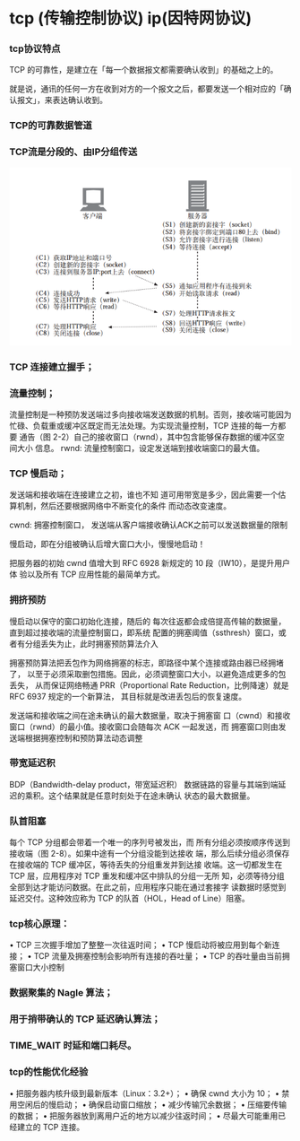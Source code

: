 # tcp (传输控制协议) ip(因特网协议)
### tcp协议特点
 TCP 的可靠性，是建立在「每一个数据报文都需要确认收到」的基础之上的。

就是说，通讯的任何一方在收到对方的一个报文之后，都要发送一个相对应的「确认报文」，来表达确认收到。
### TCP的可靠数据管道
### TCP流是分段的、由IP分组传送 
![](./assets/1.png)

### TCP 连接建立握手； 
### 流量控制； 
流量控制是一种预防发送端过多向接收端发送数据的机制。否则，接收端可能因为
忙碌、负载重或缓冲区既定而无法处理。为实现流量控制，TCP 连接的每一方都要
通告（图 2-2）自己的接收窗口（rwnd），其中包含能够保存数据的缓冲区空间大小
信息。
rwnd: 流量控制窗口，设定发送端到接收端窗口的最大值。
### TCP 慢启动； 
发送端和接收端在连接建立之初，谁也不知
道可用带宽是多少，因此需要一个估算机制，然后还要根据网络中不断变化的条件
而动态改变速度。

cwnd: 拥塞控制窗口， 发送端从客户端接收确认ACK之前可以发送数据量的限制

慢启动，即在分组被确认后增大窗口大小，慢慢地启动！

把服务器的初始 cwnd 值增大到 RFC 6928 新规定的 10 段（IW10），是提升用户体
验以及所有 TCP 应用性能的最简单方式。

### 拥挤预防
慢启动以保守的窗口初始化连接，随后的
每次往返都会成倍提高传输的数据量，直到超过接收端的流量控制窗口，即系统
配置的拥塞阈值（ssthresh）窗口，或者有分组丢失为止，此时拥塞预防算法介入

拥塞预防算法把丢包作为网络拥塞的标志，即路径中某个连接或路由器已经拥堵了，
以至于必须采取删包措施。因此，必须调整窗口大小，以避免造成更多的包丢失，
从而保证网络畅通
PRR（Proportional Rate Reduction，比例降速）就是 RFC 6937 规定的一个新算法，
其目标就是改进丢包后的恢复速度。


发送端和接收端之间在途未确认的最大数据量，取决于拥塞窗
口（cwnd）和接收窗口（rwnd）的最小值。接收窗口会随每次 ACK 一起发送，而
拥塞窗口则由发送端根据拥塞控制和预防算法动态调整


### 带宽延迟积
BDP（Bandwidth-delay product，带宽延迟积）
数据链路的容量与其端到端延迟的乘积。这个结果就是任意时刻处于在途未确认
状态的最大数据量。

### 队首阻塞
每个 TCP 分组都会带着一个唯一的序列号被发出，而
所有分组必须按顺序传送到接收端（图 2-8）。如果中途有一个分组没能到达接收
端，那么后续分组必须保存在接收端的 TCP 缓冲区，等待丢失的分组重发并到达接
收端。这一切都发生在 TCP 层，应用程序对 TCP 重发和缓冲区中排队的分组一无所
知，必须等待分组全部到达才能访问数据。在此之前，应用程序只能在通过套接字
读数据时感觉到延迟交付。这种效应称为 TCP 的队首（HOL，Head of Line）阻塞。

### tcp核心原理：
• TCP 三次握手增加了整整一次往返时间；
• TCP 慢启动将被应用到每个新连接；
• TCP 流量及拥塞控制会影响所有连接的吞吐量；
• TCP 的吞吐量由当前拥塞窗口大小控制

### 数据聚集的 Nagle 算法； 
### 用于捎带确认的 TCP 延迟确认算法； 
### TIME_WAIT 时延和端口耗尽。


### tcp的性能优化经验
• 把服务器内核升级到最新版本（Linux：3.2+）；
• 确保 cwnd 大小为 10； • 禁用空闲后的慢启动；
• 确保启动窗口缩放；
• 减少传输冗余数据；
• 压缩要传输的数据；
• 把服务器放到离用户近的地方以减少往返时间；
• 尽最大可能重用已经建立的 TCP 连接。